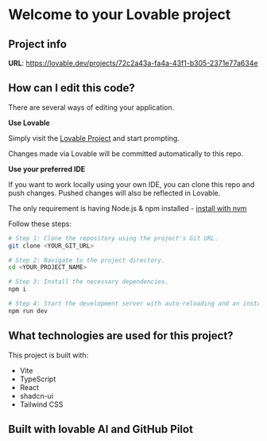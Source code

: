 # Welcome to your Lovable project

## Project info

**URL**: https://lovable.dev/projects/72c2a43a-fa4a-43f1-b305-2371e77a634e

## How can I edit this code?

There are several ways of editing your application.

**Use Lovable**

Simply visit the [Lovable Project](https://lovable.dev/projects/72c2a43a-fa4a-43f1-b305-2371e77a634e) and start prompting.

Changes made via Lovable will be committed automatically to this repo.

**Use your preferred IDE**

If you want to work locally using your own IDE, you can clone this repo and push changes. Pushed changes will also be reflected in Lovable.

The only requirement is having Node.js & npm installed - [install with nvm](https://github.com/nvm-sh/nvm#installing-and-updating)

Follow these steps:

```sh
# Step 1: Clone the repository using the project's Git URL.
git clone <YOUR_GIT_URL>

# Step 2: Navigate to the project directory.
cd <YOUR_PROJECT_NAME>

# Step 3: Install the necessary dependencies.
npm i

# Step 4: Start the development server with auto-reloading and an instant preview.
npm run dev
```



## What technologies are used for this project?

This project is built with:

- Vite
- TypeScript
- React
- shadcn-ui
- Tailwind CSS

## Built with lovable AI and GitHub Pilot
